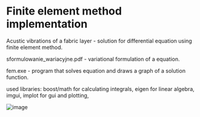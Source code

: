 # Finite element method implementation

Acustic vibrations of a fabric layer - solution for differential equation using finite element method.

sformulowanie_wariacyjne.pdf - variational formulation of a equation.

fem.exe - program that solves equation and draws a graph of a solution function.

used libraries:
boost/math for calculating integrals,
eigen for linear algebra,
imgui, implot for gui and plotting,


![image](https://user-images.githubusercontent.com/46354460/221707091-3f8966ab-65ad-4b8b-9119-3aa1ce799bcc.png)






